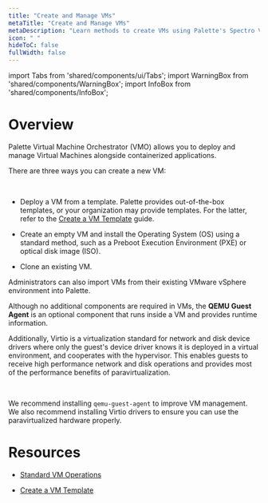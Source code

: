 ```yaml
---
title: "Create and Manage VMs"
metaTitle: "Create and Manage VMs"
metaDescription: "Learn methods to create VMs using Palette's Spectro VM Dashboard."
icon: " "
hideToC: false
fullWidth: false
---
```


import Tabs from 'shared/components/ui/Tabs';
import WarningBox from 'shared/components/WarningBox';
import InfoBox from 'shared/components/InfoBox';


# Overview

Palette Virtual Machine Orchestrator (VMO) allows you to deploy and manage Virtual Machines alongside containerized applications.


There are three ways you can create a new VM:


<br />

- Deploy a VM from a template. Palette provides out-of-the-box templates, or your organization may provide templates. For the latter, refer to the [Create a VM Template](/vm-management/create-manage-vm/create-vm-template) guide.


- Create an empty VM and install the Operating System (OS) using a standard method, such as a Preboot Execution Environment (PXE) or optical disk image (ISO).


- Clone an existing VM.

Administrators can also import VMs from their existing VMware vSphere environment into Palette.

Although no additional components are required in VMs, the **QEMU Guest Agent** is an optional component that runs inside a VM and provides runtime information. 

Additionally, Virtio is a virtualization standard for network and disk device drivers where only the guest's device driver knows it is deployed in a virtual environment, and cooperates with the hypervisor. This enables guests to receive high performance network and disk operations and provides most of the performance benefits of paravirtualization.

<br />

<WarningBox>

We recommend installing ``qemu-guest-agent`` to improve VM management. We also recommend installing Virtio drivers to ensure you can use the paravirtualized hardware properly.

</WarningBox>



# Resources

- [Standard VM Operations](/vm-management/create-manage-vm/standard-vm-operations)


- [Create a VM Template](/vm-management/create-manage-vm/create-vm-template)


<br />


<br />

<br />


<br />

<br />


